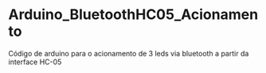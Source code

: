 # Arduino_BluetoothHC05_Acionamento
 
Código de arduino para o acionamento de 3 leds via bluetooth a partir da interface HC-05
